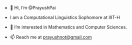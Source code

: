 - 👋 Hi, I’m @PrayushPai
- I am a Computational Linguistics Sophomore at IIIT-H
- 👀 I’m interested in Mathematics and Computer Sciences.

- 📫 Reach me at prayushnot@gmail.com

<!---
PrayushPai/PrayushPai is a ✨ special ✨ repository because its `README.md` (this file) appears on your GitHub profile.
You can click the Preview link to take a look at your changes.
--->
